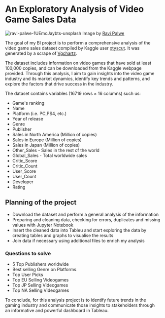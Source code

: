 # An Exploratory Analysis of Video Game Sales Data

![ravi-palwe-1UEmcJaybts-unsplash](https://user-images.githubusercontent.com/125832348/232290960-6c1ed070-313e-471b-95d8-703090e253a2.jpg)
Image by [Ravi Palwe](https://unsplash.com/es/fotos/1UEmcJaybts)

The goal of my BI project is to perform a comprehensive analysis of the video game sales dataset compiled by Kaggle user [xtyscut](https://www.kaggle.com/datasets/xtyscut/video-games-sales-as-at-22-dec-2016csv). It was generated by a scrape of [Vgchartz](https://www.vgchartz.com).

The dataset includes information on video games that have sold at least 100,000 copies, and can be downloaded from the Kaggle webpage provided. Through this analysis, I aim to gain insights into the video game industry and its market dynamics, identify key trends and patterns, and explore the factors that drive success in the industry.

The dataset contains variables (16719 rows × 16 columns) such us: 

+ Game's ranking
+ Name
+ Platform (i.e. PC,PS4, etc.)
+ Year of release
+ Genre
+ Publisher
+ Sales in North America (Million of copies)
+ Sales in Europe (Million of copies)
+ Sales in Japan (Million of copies)
+ Other_Sales - Sales in the rest of the world
+ Global_Sales - Total worldwide sales
+ Critic_Score
+ Critic_Count
+ User_Score
+ User_Count
+ Developer
+ Rating

## Planning of the project

+ Download the dataset and perform a general analysis of the information
+ Preparing and cleaning data, checking for errors, duplicates and missing values with Jupyter Notebook
+ Insert the cleaned data into Tableu and start exploring the data by creating tables and graphs to visualise the results
+ Join data if necessary using additional files to enrich my analysis 

### Questions to solve

+ 5 Top Publishers worldwide
+ Best selling Genre on Platforms
+ Top User Picks
+ Top EU Selling Videogames
+ Top JP Selling Videogames
+ Top NA Selling Videogames

To conclude, for this analysis project is to identify future trends in the gaming industry and communicate those insights to stakeholders through an informative and powerful dashboard in Tableau. 
